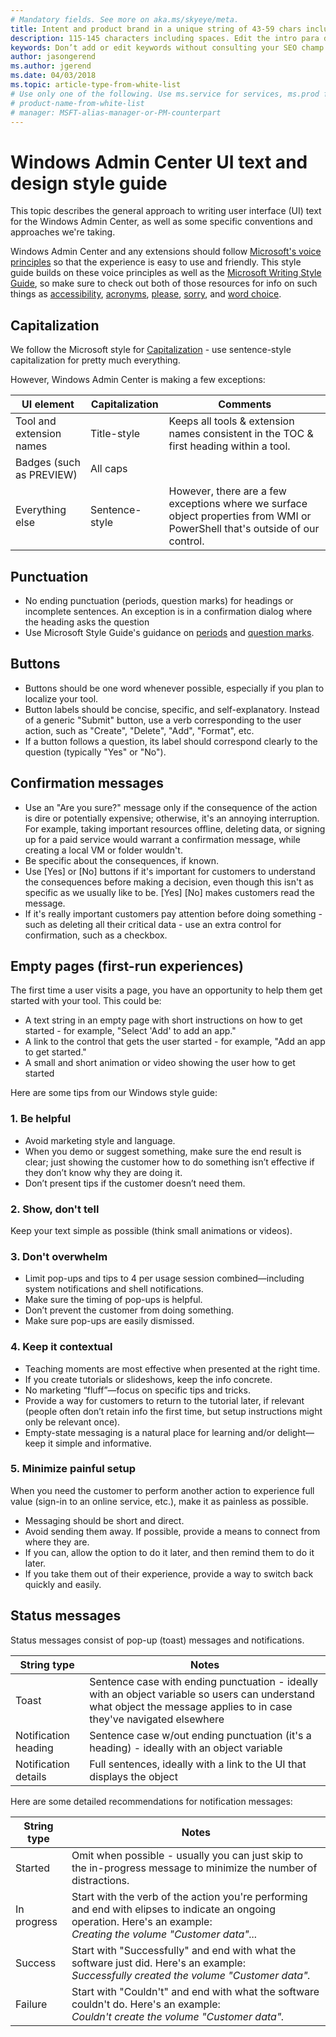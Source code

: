 ```yaml
---
# Mandatory fields. See more on aka.ms/skyeye/meta.
title: Intent and product brand in a unique string of 43-59 chars including spaces - do not include site identifier (it is auto-generated.)
description: 115-145 characters including spaces. Edit the intro para describing article intent to fit here. This abstract displays in the search result.
keywords: Don’t add or edit keywords without consulting your SEO champ.
author: jasongerend
ms.author: jgerend
ms.date: 04/03/2018
ms.topic: article-type-from-white-list
# Use only one of the following. Use ms.service for services, ms.prod for on-prem. Remove the # before the relevant field.
# product-name-from-white-list
# manager: MSFT-alias-manager-or-PM-counterpart
---
```

# Windows Admin Center UI text and design style guide

This topic describes the general approach to writing user interface (UI) text for the Windows Admin Center, as well as some specific conventions and approaches we're taking.

Windows Admin Center and any extensions should follow [Microsoft's voice principles](https://docs.microsoft.com/style-guide/brand-voice-above-all-simple-human) so that the experience is easy to use and friendly. This style guide builds on these voice principles as well as the [Microsoft Writing Style Guide](https://docs.microsoft.com/en-us/style-guide/welcome/), so make sure to check out both of those resources for info on such things as [accessibility](https://docs.microsoft.com/en-us/style-guide/accessibility/accessibility-guidelines-requirements), [acronyms](https://docs.microsoft.com/en-us/style-guide/acronyms), [please](https://docs.microsoft.com/en-us/style-guide/a-z-word-list-term-collections/p/please), [sorry](https://docs.microsoft.com/en-us/style-guide/a-z-word-list-term-collections/s/sorry), and [word choice](https://docs.microsoft.com/en-us/style-guide/word-choice/).

## Capitalization

We follow the Microsoft style for [Capitalization](https://docs.microsoft.com/en-us/style-guide/capitalization) - use sentence-style capitalization for pretty much everything.

However, Windows Admin Center is making a few exceptions:

| UI element              |Capitalization|Comments|
|-------------------------|--------------|--------|
|Tool and extension names |Title-style   |Keeps all tools & extension names consistent in the TOC & first heading within a tool.|
|Badges (such as PREVIEW) |All caps      ||
|Everything else          |Sentence-style|However, there are a few exceptions where we surface object properties from WMI or PowerShell that's outside of our control.|

## Punctuation

- No ending punctuation (periods, question marks) for headings or incomplete sentences. An exception is in a confirmation dialog where the heading asks the question
- Use Microsoft Style Guide's guidance on [periods](https://docs.microsoft.com/style-guide/punctuation/periods) and [question marks](https://docs.microsoft.com/en-us/style-guide/punctuation/question-marks).

## Buttons

- Buttons should be one word whenever possible, especially if you plan to localize your tool.
- Button labels should be concise, specific, and self-explanatory. Instead of a generic "Submit" button, use a verb corresponding to the user action, such as "Create", "Delete", "Add", "Format", etc.
- If a button follows a question, its label should correspond clearly to the question (typically "Yes" or "No").

## Confirmation messages

- Use an "Are you sure?" message only if the consequence of the action is dire or potentially expensive; otherwise, it's an annoying interruption. For example, taking important resources offline, deleting data, or signing up for a paid service would warrant a confirmation message, while creating a local VM or folder wouldn't.
- Be specific about the consequences, if known.
- Use [Yes] or [No] buttons if it's important for customers to understand the consequences before making a decision, even though this isn't as specific as we usually like to be. [Yes] [No] makes customers read the message.
- If it's really important customers pay attention before doing something - such as deleting all their critical data - use an extra control for confirmation, such as a checkbox.

## Empty pages (first-run experiences)

The first time a user visits a page, you have an opportunity to help them get started with your tool. This could be:

- A text string in an empty page with short instructions on how to get started - for example, "Select 'Add' to add an app."
- A link to the control that gets the user started - for example, "Add an app to get started."
- A small and short animation or video showing the user how to get started

Here are some tips from our Windows style guide:

### 1. Be helpful

- Avoid marketing style and language.
- When you demo or suggest something, make sure the end result is clear; just showing the customer how to do something isn’t effective if they don’t know why they are doing it.
- Don’t present tips if the customer doesn’t need them.

### 2. Show, don't tell

Keep your text simple as possible (think small animations or videos).

### 3. Don't overwhelm

- Limit pop-ups and tips to 4 per usage session combined—including system notifications and shell notifications.
- Make sure the timing of pop-ups is helpful.
- Don’t prevent the customer from doing something.
- Make sure pop-ups are easily dismissed.

### 4. Keep it contextual

- Teaching moments are most effective when presented at the right time.
- If you create tutorials or slideshows, keep the info concrete.
- No marketing “fluff”—focus on specific tips and tricks.
- Provide a way for customers to return to the tutorial later, if relevant (people often don’t retain info the first time, but setup instructions might only be relevant once).
- Empty-state messaging is a natural place for learning and/or delight—keep it simple and informative.

### 5. Minimize painful setup

When you need the customer to perform another action to experience full value (sign-in to an online service, etc.), make it as painless as possible.

- Messaging should be short and direct.
- Avoid sending them away. If possible, provide a means to connect from where they are.
- If you can, allow the option to do it later, and then remind them to do it later.
- If you take them out of their experience, provide a way to switch back quickly and easily.



## Status messages

Status messages consist of pop-up (toast) messages and notifications.

|String type         | Notes                               |
|------------        |-------------------------------------|
|Toast               |Sentence case with ending punctuation - ideally with an object variable so users can understand what object the message applies to in case they've navigated elsewhere|
|Notification heading|Sentence case w/out ending punctuation (it's a heading) - ideally with an object variable|
|Notification details|Full sentences, ideally with a link to the UI that displays the object|

Here are some detailed recommendations for notification messages:

|String type         | Notes                               |
|------------        |-------------------------------------|
|Started             |Omit when possible - usually you can just skip to the in-progress message to minimize the number of distractions.|
|In progress         |Start with the verb of the action you're performing and end with elipses to indicate an ongoing operation. Here's an example:<br> *Creating the volume "Customer data"...*|
|Success             |Start with "Successfully" and end with what the software just did. Here's an example:<br> *Successfully created the volume "Customer data".*|
|Failure             |Start with "Couldn't" and end with what the software couldn't do. Here's an example:<br> *Couldn't create the volume "Customer data".*|
